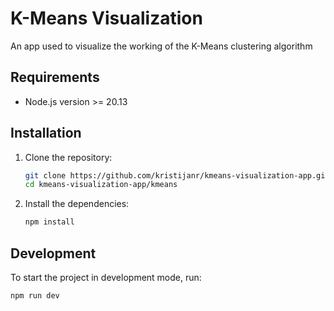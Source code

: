 # K-Means Visualization 

An app used to visualize the working of the K-Means clustering algorithm

## Requirements

- Node.js version >= 20.13

## Installation

1. Clone the repository:

    ```sh
    git clone https://github.com/kristijanr/kmeans-visualization-app.git
    cd kmeans-visualization-app/kmeans
    ```

2. Install the dependencies:

    ```sh
    npm install
    ```

## Development

To start the project in development mode, run:

```sh
npm run dev
